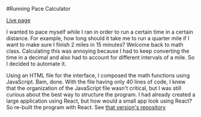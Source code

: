 #Running Pace Calculator

[Live page](https://saanderson1987.github.io/Running-Pace-Calculator)

I wanted to pace myself while I ran in order to run a certain time in a certain distance. For example, how long should it take me to run a quarter mile if I want to make sure I finish 2 miles in 15 minutes? Welcome back to math class. Calculating this was annoying because I had to keep converting the time in a decimal and also had to account for different intervals of a mile. So I decided to automate it.

Using an HTML file for the interface, I composed the math functions using JavaScript. Bam, done. With the file having only 40 lines of code, I knew that the organization of the JavaScript file wasn't critical, but I was still curious about the best way to structure the program. I had already created a large application using React, but how would a small app look using React? So re-built the program with React. See [that version's repository](https://github.com/saanderson1987/Running-Pace-Calculator-with-React)
